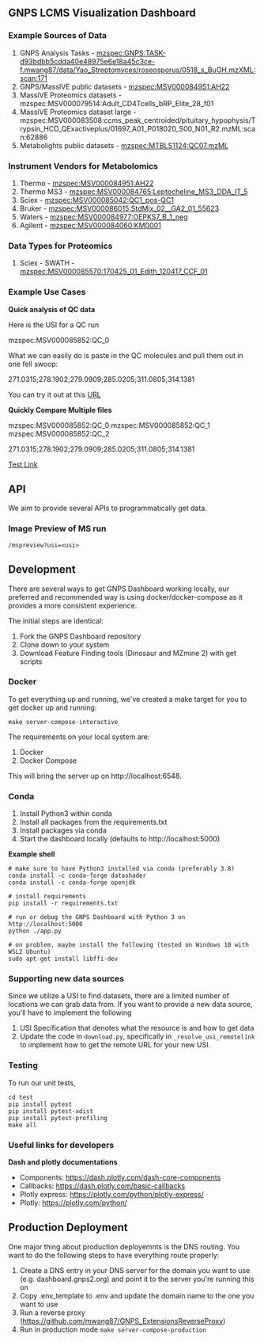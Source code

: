 ## GNPS LCMS Visualization Dashboard

### Example Sources of Data

1. GNPS Analysis Tasks - [mzspec:GNPS:TASK-d93bdbb5cdda40e48975e6e18a45c3ce-f.mwang87/data/Yao_Streptomyces/roseosporus/0518_s_BuOH.mzXML:scan:171](https://gnps-lcms.ucsd.edu/?usi=mzspec%3AGNPS%3ATASK-d93bdbb5cdda40e48975e6e18a45c3ce-f.mwang87%2Fdata%2FYao_Streptomyces%2Froseosporus%2F0518_s_BuOH.mzXML%3Ascan%3A171&xicmz=841.3170166%3B842.3170166&xic_tolerance=0.5&xic_norm=No&show_ms2_markers=1&ms2_identifier=MS2%3A1176)
1. GNPS/MassIVE public datasets - [mzspec:MSV000084951:AH22](https://gnps-lcms.ucsd.edu/?usi=mzspec%3AMSV000084951%3AAH22&xicmz=870.9543493652343&xic_tolerance=0.5&xic_norm=False&show_ms2_markers=True&ms2_identifier=None)
1. MassiVE Proteomics datasets - mzspec:MSV000079514:Adult_CD4Tcells_bRP_Elite_28_f01
1. MassiVE Proteomics dataset large - mzspec:MSV000083508:ccms_peak_centroided/pituitary_hypophysis/Trypsin_HCD_QExactiveplus/01697_A01_P018020_S00_N01_R2.mzML:scan:62886
1. Metabolights public datasets - [mzspec:MTBLS1124:QC07.mzML](https://gnps-lcms.ucsd.edu/?usi=mzspec%3AMTBLS1124%3AQC07.mzML&xicmz=&xic_tolerance=0.5&xic_norm=No&show_ms2_markers=1&ms2_identifier=)

### Instrument Vendors for Metabolomics

1. Thermo - [mzspec:MSV000084951:AH22](https://gnps-lcms.ucsd.edu/?usi=mzspec%3AMSV000084951%3AAH22&xicmz=870.9543493652343&xic_tolerance=0.5&xic_norm=False&show_ms2_markers=True&ms2_identifier=None)
1. Thermo MS3 - [mzspec:MSV000084765:Leptocheline_MS3_DDA_IT_5](https://gnps-lcms.ucsd.edu/?usi=mzspec:MSV000084765:Leptocheline_MS3_DDA_IT_5)
1. Sciex - [mzspec:MSV000085042:QC1_pos-QC1](https://gnps-lcms.ucsd.edu/?usi=mzspec%3AMSV000085042%3AQC1_pos-QC1&xicmz=&xic_tolerance=0.5&xic_norm=False&show_ms2_markers=True&ms2_identifier=None)
1. Bruker - [mzspec:MSV000086015:StdMix_02__GA2_01_55623](https://gnps-lcms.ucsd.edu/?usi=mzspec%3AMSV000086015%3AStdMix_02__GA2_01_55623&xicmz=&xic_tolerance=0.5&xic_norm=False&show_ms2_markers=True&ms2_identifier=None)
1. Waters - [mzspec:MSV000084977:OEPKS7_B_1_neg](https://gnps-lcms.ucsd.edu/?usi=mzspec%3AMSV000084977%3AOEPKS7_B_1_neg&xicmz=&xic_tolerance=0.5&xic_norm=False&show_ms2_markers=True&ms2_identifier=None)
1. Agilent - [mzspec:MSV000084060:KM0001](https://gnps-lcms.ucsd.edu/?usi=mzspec:MSV000084060:KM0001)

### Data Types for Proteomics

1. Sciex - SWATH - [mzspec:MSV000085570:170425_01_Edith_120417_CCF_01](https://gnps-lcms.ucsd.edu/?usi=mzspec:MSV000085570:170425_01_Edith_120417_CCF_01)

### Example Use Cases

**Quick analysis of QC data**

Here is the USI for a QC run

mzspec:MSV000085852:QC_0

What we can easily do is paste in the QC molecules and pull them out in one fell swoop:

271.0315;278.1902;279.0909;285.0205;311.0805;314.1381

You can try it out at this [URL](https://gnps-lcms.ucsd.edu/?usi=mzspec%3AMSV000085852%3AQC_0&xicmz=271.0315%3B278.1902%3B279.0909%3B285.0205%3B311.0805%3B314.1381&xic_tolerance=0.5&xic_norm=No&show_ms2_markers=1&ms2_identifier=) 

**Quickly Compare Multiple files**

mzspec:MSV000085852:QC_0
mzspec:MSV000085852:QC_1
mzspec:MSV000085852:QC_2

271.0315;278.1902;279.0909;285.0205;311.0805;314.1381

[Test Link](https://gnps-lcms.ucsd.edu/?usi=mzspec%3AMSV000085852%3AQC_DOM_2%0Amzspec%3AMSV000085852%3AQC_DOM_3%3Ascan%3A62886%0Amzspec%3AMSV000085852%3AQC_DOM_4%3Ascan%3A62886%0Amzspec%3AMSV000085852%3AQC_DOM_5%3Ascan%3A62886%0A&usi2=mzspec%3AMSV000085852%3AQC_DOM_0%3Ascan%3A62886%0Amzspec%3AMSV000085852%3AQC_DOM_1%3Ascan%3A62886%0A%0A&xicmz=271.0315%3B278.1902%3B279.0909%3B285.0205%3B311.0805%3B314.1381&xic_tolerance=0.5&xic_norm=False&xic_file_grouping=FILE&show_ms2_markers=True&ms2_identifier=None)

## API

We aim to provide several APIs to programmatically get data.


### Image Preview of MS run
```
/mspreview?usi=<usi>
```

## Development

There are several ways to get GNPS Dashboard working locally, our preferred and recommended way is using docker/docker-compose as it provides a more consistent experience. 

The initial steps are identical:

1. Fork the GNPS Dashboard repository
1. Clone down to your system
1. Download Feature Finding tools (Dinosaur and MZmine 2) with get scripts

### Docker 

To get everything up and running, we've created a make target for you to get docker up and running:

```
make server-compose-interactive
```

The requirements on your local system are:

1. Docker
2. Docker Compose

This will bring the server up on http://localhost:6548. 

### Conda

1. Install Python3 within conda
3. Install all packages from the requirements.txt
4. Install packages via conda
5. Start the dashboard locally (defaults to http://localhost:5000)

**Example shell**

```shell
# make sure to have Python3 installed via conda (preferably 3.8)
conda install -c conda-forge datashader
conda install -c conda-forge openjdk

# install requirements
pip install -r requirements.txt

# run or debug the GNPS Dashboard with Python 3 on http://localhost:5000
python ./app.py

# on problem, maybe install the following (tested on Windows 10 with WSL2 Ubuntu) 
sudo apt-get install libffi-dev
```

### Supporting new data sources

Since we utilize a USI to find datasets, there are a limited number of locations we can grab data from. If you want to provide a new data source, you'll have to implement the following

1. USI Specification that denotes what the resource is and how to get data
1. Update the code in ```download.py```, specifically in ```_resolve_usi_remotelink``` to implement how to get the remote URL for your new USI. 

### Testing

To run our unit tests, 

```
cd test
pip install pytest
pip install pytest-xdist
pip install pytest-profiling
make all
```

### Useful links for developers
**Dash and plotly documentations**

- Components: https://dash.plotly.com/dash-core-components 
- Callbacks: https://dash.plotly.com/basic-callbacks 
- Plotly express: https://plotly.com/python/plotly-express/ 
- Plotly: https://plotly.com/python/ 


## Production Deployment

One major thing about production deployemnts is the DNS routing. You want to do the following steps to have everything route properly:

1. Create a DNS entry in your DNS server for the domain you want to use (e.g. dashboard.gnps2.org) and point it to the server you're running this on
1. Copy .env_template to .env and update the domain name to the one you want to use
1. Run a reverse proxy (https://github.com/mwang87/GNPS_ExtensionsReverseProxy)
1. Run in production mode ```make server-compose-production```